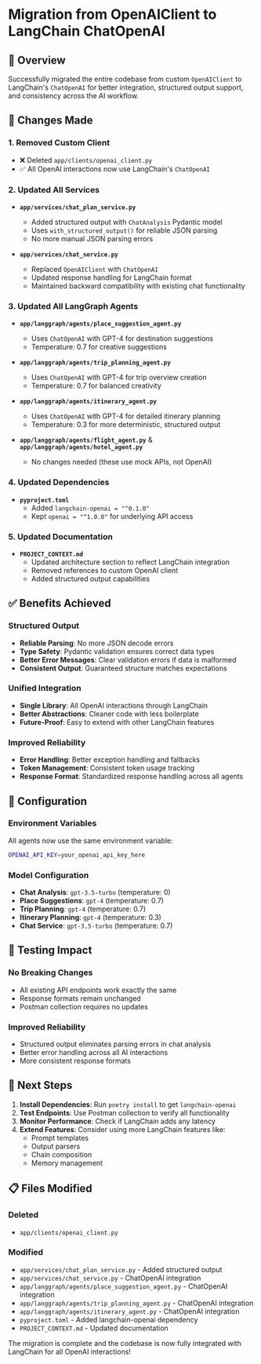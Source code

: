 # Migration from OpenAIClient to LangChain ChatOpenAI

## 🎯 Overview
Successfully migrated the entire codebase from custom `OpenAIClient` to LangChain's `ChatOpenAI` for better integration, structured output support, and consistency across the AI workflow.

## 🔄 Changes Made

### **1. Removed Custom Client**
- ❌ Deleted `app/clients/openai_client.py`
- ✅ All OpenAI interactions now use LangChain's `ChatOpenAI`

### **2. Updated All Services**
- **`app/services/chat_plan_service.py`**
  - Added structured output with `ChatAnalysis` Pydantic model
  - Uses `with_structured_output()` for reliable JSON parsing
  - No more manual JSON parsing errors

- **`app/services/chat_service.py`**
  - Replaced `OpenAIClient` with `ChatOpenAI`
  - Updated response handling for LangChain format
  - Maintained backward compatibility with existing chat functionality

### **3. Updated All LangGraph Agents**
- **`app/langgraph/agents/place_suggestion_agent.py`**
  - Uses `ChatOpenAI` with GPT-4 for destination suggestions
  - Temperature: 0.7 for creative suggestions

- **`app/langgraph/agents/trip_planning_agent.py`**
  - Uses `ChatOpenAI` with GPT-4 for trip overview creation
  - Temperature: 0.7 for balanced creativity

- **`app/langgraph/agents/itinerary_agent.py`**
  - Uses `ChatOpenAI` with GPT-4 for detailed itinerary planning
  - Temperature: 0.3 for more deterministic, structured output

- **`app/langgraph/agents/flight_agent.py`** & **`app/langgraph/agents/hotel_agent.py`**
  - No changes needed (these use mock APIs, not OpenAI)

### **4. Updated Dependencies**
- **`pyproject.toml`**
  - Added `langchain-openai = "^0.1.0"`
  - Kept `openai = "^1.0.0"` for underlying API access

### **5. Updated Documentation**
- **`PROJECT_CONTEXT.md`**
  - Updated architecture section to reflect LangChain integration
  - Removed references to custom OpenAI client
  - Added structured output capabilities

## ✅ Benefits Achieved

### **Structured Output**
- **Reliable Parsing**: No more JSON decode errors
- **Type Safety**: Pydantic validation ensures correct data types
- **Better Error Messages**: Clear validation errors if data is malformed
- **Consistent Output**: Guaranteed structure matches expectations

### **Unified Integration**
- **Single Library**: All OpenAI interactions through LangChain
- **Better Abstractions**: Cleaner code with less boilerplate
- **Future-Proof**: Easy to extend with other LangChain features

### **Improved Reliability**
- **Error Handling**: Better exception handling and fallbacks
- **Token Management**: Consistent token usage tracking
- **Response Format**: Standardized response handling across all agents

## 🔧 Configuration

### **Environment Variables**
All agents now use the same environment variable:
```bash
OPENAI_API_KEY=your_openai_api_key_here
```

### **Model Configuration**
- **Chat Analysis**: `gpt-3.5-turbo` (temperature: 0)
- **Place Suggestions**: `gpt-4` (temperature: 0.7)
- **Trip Planning**: `gpt-4` (temperature: 0.7)
- **Itinerary Planning**: `gpt-4` (temperature: 0.3)
- **Chat Service**: `gpt-3.5-turbo` (temperature: 0.7)

## 🧪 Testing Impact

### **No Breaking Changes**
- All existing API endpoints work exactly the same
- Response formats remain unchanged
- Postman collection requires no updates

### **Improved Reliability**
- Structured output eliminates parsing errors in chat analysis
- Better error handling across all AI interactions
- More consistent response formats

## 🚀 Next Steps

1. **Install Dependencies**: Run `poetry install` to get `langchain-openai`
2. **Test Endpoints**: Use Postman collection to verify all functionality
3. **Monitor Performance**: Check if LangChain adds any latency
4. **Extend Features**: Consider using more LangChain features like:
   - Prompt templates
   - Output parsers
   - Chain composition
   - Memory management

## 📋 Files Modified

### **Deleted**
- `app/clients/openai_client.py`

### **Modified**
- `app/services/chat_plan_service.py` - Added structured output
- `app/services/chat_service.py` - ChatOpenAI integration
- `app/langgraph/agents/place_suggestion_agent.py` - ChatOpenAI integration
- `app/langgraph/agents/trip_planning_agent.py` - ChatOpenAI integration
- `app/langgraph/agents/itinerary_agent.py` - ChatOpenAI integration
- `pyproject.toml` - Added langchain-openai dependency
- `PROJECT_CONTEXT.md` - Updated documentation

The migration is complete and the codebase is now fully integrated with LangChain for all OpenAI interactions!

